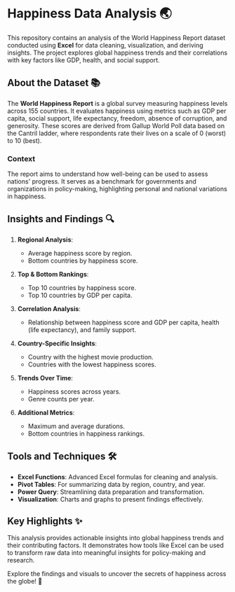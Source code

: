 # Happiness Data Analysis 🌏  

This repository contains an analysis of the World Happiness Report dataset conducted using **Excel** for data cleaning, visualization, and deriving insights. The project explores global happiness trends and their correlations with key factors like GDP, health, and social support.  

## About the Dataset 📚  
The **World Happiness Report** is a global survey measuring happiness levels across 155 countries. It evaluates happiness using metrics such as GDP per capita, social support, life expectancy, freedom, absence of corruption, and generosity. These scores are derived from Gallup World Poll data based on the Cantril ladder, where respondents rate their lives on a scale of 0 (worst) to 10 (best).  

### Context  
The report aims to understand how well-being can be used to assess nations' progress. It serves as a benchmark for governments and organizations in policy-making, highlighting personal and national variations in happiness.  

## Insights and Findings 🔍  
1. **Regional Analysis**:  
   - Average happiness score by region.  
   - Bottom countries by happiness score.  

2. **Top & Bottom Rankings**:  
   - Top 10 countries by happiness score.  
   - Top 10 countries by GDP per capita.  

3. **Correlation Analysis**:  
   - Relationship between happiness score and GDP per capita, health (life expectancy), and family support.  

4. **Country-Specific Insights**:  
   - Country with the highest movie production.  
   - Countries with the lowest happiness scores.  

5. **Trends Over Time**:  
   - Happiness scores across years.  
   - Genre counts per year.  

6. **Additional Metrics**:  
   - Maximum and average durations.  
   - Bottom countries in happiness rankings.  

## Tools and Techniques 🛠️  
- **Excel Functions**: Advanced Excel formulas for cleaning and analysis.  
- **Pivot Tables**: For summarizing data by region, country, and year.  
- **Power Query**: Streamlining data preparation and transformation.  
- **Visualization**: Charts and graphs to present findings effectively.  

## Key Highlights ✨  
This analysis provides actionable insights into global happiness trends and their contributing factors. It demonstrates how tools like Excel can be used to transform raw data into meaningful insights for policy-making and research.  

Explore the findings and visuals to uncover the secrets of happiness across the globe! 🌟  
